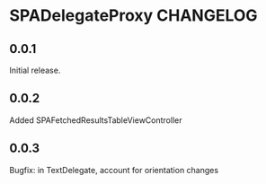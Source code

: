 # SPADelegateProxy CHANGELOG

## 0.0.1

Initial release.

## 0.0.2

Added SPAFetchedResultsTableViewController

## 0.0.3

Bugfix: in TextDelegate, account for orientation changes
